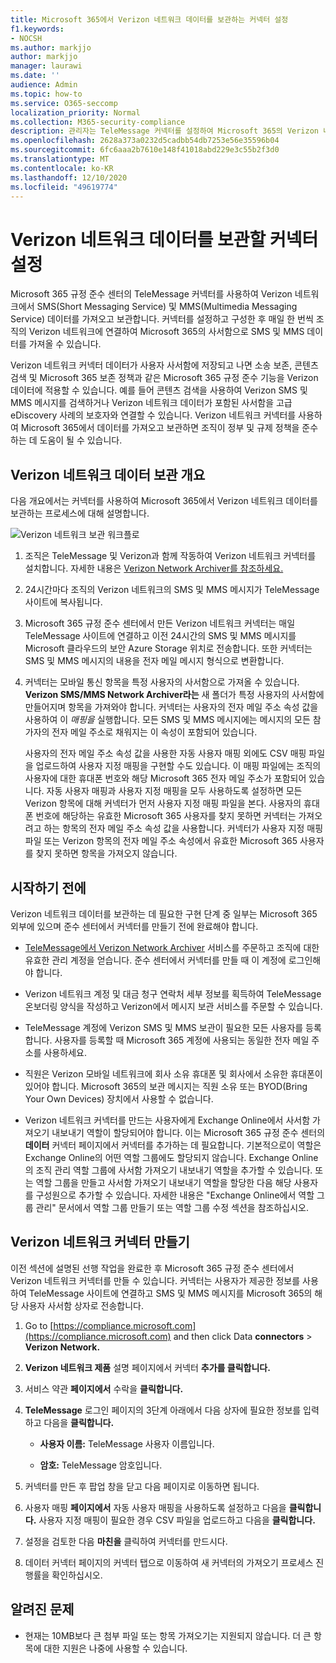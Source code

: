 ```yaml
---
title: Microsoft 365에서 Verizon 네트워크 데이터를 보관하는 커넥터 설정
f1.keywords:
- NOCSH
ms.author: markjjo
author: markjjo
manager: laurawi
ms.date: ''
audience: Admin
ms.topic: how-to
ms.service: O365-seccomp
localization_priority: Normal
ms.collection: M365-security-compliance
description: 관리자는 TeleMessage 커넥터를 설정하여 Microsoft 365의 Verizon 네트워크에서 SMS 및 MMS 데이터를 가져오고 보관할 수 있습니다. 이를 통해 Microsoft 365의 타사 데이터 원본에서 데이터를 보관할 수 있으므로 법적 보존, 콘텐츠 검색 및 보존 정책과 같은 규정 준수 기능을 사용하여 조직의 타사 데이터를 관리할 수 있습니다.
ms.openlocfilehash: 2628a373a0232d5cadbb54db7253e56e35596b04
ms.sourcegitcommit: 6fc6aaa2b7610e148f41018abd229e3c55b2f3d0
ms.translationtype: MT
ms.contentlocale: ko-KR
ms.lasthandoff: 12/10/2020
ms.locfileid: "49619774"
---
```

# <a name="set-up-a-connector-to-archive-verizon-network-data"></a>Verizon 네트워크 데이터를 보관할 커넥터 설정

Microsoft 365 규정 준수 센터의 TeleMessage 커넥터를 사용하여 Verizon 네트워크에서 SMS(Short Messaging Service) 및 MMS(Multimedia Messaging Service) 데이터를 가져오고 보관합니다. 커넥터를 설정하고 구성한 후 매일 한 번씩 조직의 Verizon 네트워크에 연결하여 Microsoft 365의 사서함으로 SMS 및 MMS 데이터를 가져올 수 있습니다.

Verizon 네트워크 커넥터 데이터가 사용자 사서함에 저장되고 나면 소송 보존, 콘텐츠 검색 및 Microsoft 365 보존 정책과 같은 Microsoft 365 규정 준수 기능을 Verizon 데이터에 적용할 수 있습니다. 예를 들어 콘텐츠 검색을 사용하여 Verizon SMS 및 MMS 메시지를 검색하거나 Verizon 네트워크 데이터가 포함된 사서함을 고급 eDiscovery 사례의 보호자와 연결할 수 있습니다. Verizon 네트워크 커넥터를 사용하여 Microsoft 365에서 데이터를 가져오고 보관하면 조직이 정부 및 규제 정책을 준수하는 데 도움이 될 수 있습니다.

## <a name="overview-of-archiving-verizon-network-data"></a>Verizon 네트워크 데이터 보관 개요

다음 개요에서는 커넥터를 사용하여 Microsoft 365에서 Verizon 네트워크 데이터를 보관하는 프로세스에 대해 설명합니다.

![Verizon 네트워크 보관 워크플로](../media/VerizonNetworkConnectorWorkflow.png)

1. 조직은 TeleMessage 및 Verizon과 함께 작동하여 Verizon 네트워크 커넥터를 설치합니다. 자세한 내용은 [Verizon Network Archiver를 참조하세요.](https://www.telemessage.com/office365-activation-for-verizon-network-archiver/)

2. 24시간마다 조직의 Verizon 네트워크의 SMS 및 MMS 메시지가 TeleMessage 사이트에 복사됩니다.

3. Microsoft 365 규정 준수 센터에서 만든 Verizon 네트워크 커넥터는 매일 TeleMessage 사이트에 연결하고 이전 24시간의 SMS 및 MMS 메시지를 Microsoft 클라우드의 보안 Azure Storage 위치로 전송합니다. 또한 커넥터는 SMS 및 MMS 메시지의 내용을 전자 메일 메시지 형식으로 변환합니다.

4. 커넥터는 모바일 통신 항목을 특정 사용자의 사서함으로 가져올 수 있습니다. **Verizon SMS/MMS Network Archiver라는** 새 폴더가 특정 사용자의 사서함에 만들어지며 항목을 가져와야 합니다. 커넥터는 사용자의 전자 메일 주소 속성 값을 사용하여 이 *매핑을* 실행합니다. 모든 SMS 및 MMS 메시지에는 메시지의 모든 참가자의 전자 메일 주소로 채워지는 이 속성이 포함되어 있습니다.

   사용자의 전자 메일 주소 속성 값을  사용한 자동 사용자 매핑 외에도 CSV 매핑 파일을 업로드하여 사용자 지정 매핑을 구현할 수도 있습니다. 이 매핑 파일에는 조직의 사용자에 대한 휴대폰 번호와 해당 Microsoft 365 전자 메일 주소가 포함되어 있습니다. 자동 사용자 매핑과 사용자 지정 매핑을 모두 사용하도록 설정하면 모든 Verizon 항목에 대해 커넥터가 먼저 사용자 지정 매핑 파일을 본다. 사용자의 휴대폰 번호에 해당하는 유효한 Microsoft 365 사용자를 찾지 못하면 커넥터는 가져오려고 하는 항목의 전자 메일 주소 속성 값을 사용합니다. 커넥터가 사용자 지정 매핑 파일 또는 Verizon 항목의 전자 메일 주소 속성에서 유효한 Microsoft 365 사용자를 찾지 못하면 항목을 가져오지 않습니다.

## <a name="before-you-begin"></a>시작하기 전에

Verizon 네트워크 데이터를 보관하는 데 필요한 구현 단계 중 일부는 Microsoft 365 외부에 있으며 준수 센터에서 커넥터를 만들기 전에 완료해야 합니다.

- [TeleMessage에서 Verizon Network Archiver](https://www.telemessage.com/mobile-archiver/order-mobile-archiver-for-o365) 서비스를 주문하고 조직에 대한 유효한 관리 계정을 얻습니다. 준수 센터에서 커넥터를 만들 때 이 계정에 로그인해야 합니다.

- Verizon 네트워크 계정 및 대금 청구 연락처 세부 정보를 획득하여 TeleMessage 온보더링 양식을 작성하고 Verizon에서 메시지 보관 서비스를 주문할 수 있습니다.

- TeleMessage 계정에 Verizon SMS 및 MMS 보관이 필요한 모든 사용자를 등록합니다. 사용자를 등록할 때 Microsoft 365 계정에 사용되는 동일한 전자 메일 주소를 사용하세요.

- 직원은 Verizon 모바일 네트워크에 회사 소유 휴대폰 및 회사에서 소유한 휴대폰이 있어야 합니다. Microsoft 365의 보관 메시지는 직원 소유 또는 BYOD(Bring Your Own Devices) 장치에서 사용할 수 없습니다.

- Verizon 네트워크 커넥터를 만드는 사용자에게 Exchange Online에서 사서함 가져오기 내보내기 역할이 할당되어야 합니다. 이는 Microsoft 365 규정 준수 센터의 **데이터** 커넥터 페이지에서 커넥터를 추가하는 데 필요합니다. 기본적으로이 역할은 Exchange Online의 어떤 역할 그룹에도 할당되지 않습니다. Exchange Online의 조직 관리 역할 그룹에 사서함 가져오기 내보내기 역할을 추가할 수 있습니다. 또는 역할 그룹을 만들고 사서함 가져오기 내보내기 역할을 할당한 다음 해당 사용자를 구성원으로 추가할 수 있습니다. 자세한 내용은 "Exchange [](https://docs.microsoft.com/Exchange/permissions-exo/role-groups#create-role-groups) Online에서 [](https://docs.microsoft.com/Exchange/permissions-exo/role-groups#modify-role-groups) 역할 그룹 관리" 문서에서 역할 그룹 만들기 또는 역할 그룹 수정 섹션을 참조하십시오.

## <a name="create-a-verizon-network-connector"></a>Verizon 네트워크 커넥터 만들기

이전 섹션에 설명된 선행 작업을 완료한 후 Microsoft 365 규정 준수 센터에서 Verizon 네트워크 커넥터를 만들 수 있습니다. 커넥터는 사용자가 제공한 정보를 사용하여 TeleMessage 사이트에 연결하고 SMS 및 MMS 메시지를 Microsoft 365의 해당 사용자 사서함 상자로 전송합니다.

1. Go to [https://compliance.microsoft.com](https://compliance.microsoft.com) and then click Data **connectors**  >  **Verizon Network.**

2. **Verizon 네트워크 제품** 설명 페이지에서 커넥터 **추가를 클릭합니다.**

3. 서비스 약관 **페이지에서** 수락을 **클릭합니다.**

4. **TeleMessage** 로그인 페이지의 3단계 아래에서 다음 상자에 필요한 정보를 입력하고 다음을 **클릭합니다.**
  
   - **사용자 이름:** TeleMessage 사용자 이름입니다.

   - **암호:** TeleMessage 암호입니다.

5. 커넥터를 만든 후 팝업 창을 닫고 다음 페이지로 이동하면 됩니다.

6. 사용자 매핑 **페이지에서** 자동 사용자 매핑을 사용하도록 설정하고 다음을 **클릭합니다.** 사용자 지정 매핑이 필요한 경우 CSV 파일을 업로드하고 다음을 **클릭합니다.**

7. 설정을 검토한 다음 **마친을** 클릭하여 커넥터를 만드시다.

8. 데이터 커넥터 페이지의 커넥터  탭으로 이동하여 새 커넥터의 가져오기 프로세스 진행률을 확인하십시오.

## <a name="known-issues"></a>알려진 문제

- 현재는 10MB보다 큰 첨부 파일 또는 항목 가져오기는 지원되지 않습니다. 더 큰 항목에 대한 지원은 나중에 사용할 수 있습니다.
